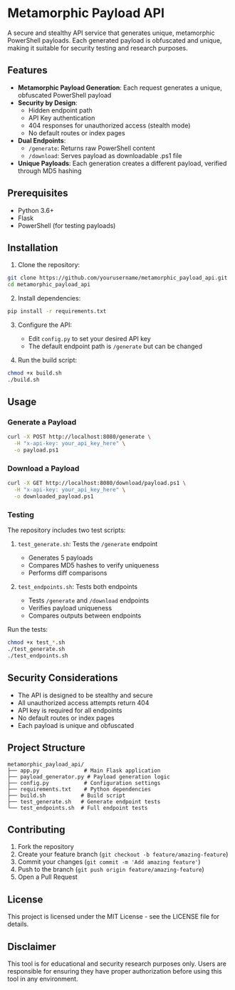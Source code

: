 # Metamorphic Payload API

A secure and stealthy API service that generates unique, metamorphic PowerShell payloads. Each generated payload is obfuscated and unique, making it suitable for security testing and research purposes.

## Features

- **Metamorphic Payload Generation**: Each request generates a unique, obfuscated PowerShell payload
- **Security by Design**:
  - Hidden endpoint path
  - API Key authentication
  - 404 responses for unauthorized access (stealth mode)
  - No default routes or index pages
- **Dual Endpoints**:
  - `/generate`: Returns raw PowerShell content
  - `/download`: Serves payload as downloadable .ps1 file
- **Unique Payloads**: Each generation creates a different payload, verified through MD5 hashing

## Prerequisites

- Python 3.6+
- Flask
- PowerShell (for testing payloads)

## Installation

1. Clone the repository:
```bash
git clone https://github.com/yourusername/metamorphic_payload_api.git
cd metamorphic_payload_api
```

2. Install dependencies:
```bash
pip install -r requirements.txt
```

3. Configure the API:
   - Edit `config.py` to set your desired API key
   - The default endpoint path is `/generate` but can be changed

4. Run the build script:
```bash
chmod +x build.sh
./build.sh
```

## Usage

### Generate a Payload

```bash
curl -X POST http://localhost:8080/generate \
  -H "x-api-key: your_api_key_here" \
  -o payload.ps1
```

### Download a Payload

```bash
curl -X GET http://localhost:8080/download/payload.ps1 \
  -H "x-api-key: your_api_key_here" \
  -o downloaded_payload.ps1
```

### Testing

The repository includes two test scripts:

1. `test_generate.sh`: Tests the `/generate` endpoint
   - Generates 5 payloads
   - Compares MD5 hashes to verify uniqueness
   - Performs diff comparisons

2. `test_endpoints.sh`: Tests both endpoints
   - Tests `/generate` and `/download` endpoints
   - Verifies payload uniqueness
   - Compares outputs between endpoints

Run the tests:
```bash
chmod +x test_*.sh
./test_generate.sh
./test_endpoints.sh
```

## Security Considerations

- The API is designed to be stealthy and secure
- All unauthorized access attempts return 404
- API key is required for all endpoints
- No default routes or index pages
- Each payload is unique and obfuscated

## Project Structure

```
metamorphic_payload_api/
├── app.py              # Main Flask application
├── payload_generator.py # Payload generation logic
├── config.py           # Configuration settings
├── requirements.txt    # Python dependencies
├── build.sh           # Build script
├── test_generate.sh   # Generate endpoint tests
└── test_endpoints.sh  # Full endpoint tests
```

## Contributing

1. Fork the repository
2. Create your feature branch (`git checkout -b feature/amazing-feature`)
3. Commit your changes (`git commit -m 'Add amazing feature'`)
4. Push to the branch (`git push origin feature/amazing-feature`)
5. Open a Pull Request

## License

This project is licensed under the MIT License - see the LICENSE file for details.

## Disclaimer

This tool is for educational and security research purposes only. Users are responsible for ensuring they have proper authorization before using this tool in any environment.
